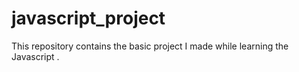 # javascript_project
This repository contains the basic project I made while learning the Javascript .
